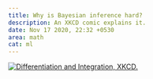 ```yaml
---
title: Why is Bayesian inference hard?
description: An XKCD comic explains it.
date: Nov 17 2020, 22:32 +0530
area: math
cat: ml
---
```


[![Differentiation and Integration, XKCD.](https://imgs.xkcd.com/comics/differentiation_and_integration.png)](https://xkcd.com/2117/)
